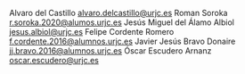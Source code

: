 Alvaro del Castillo <alvaro.delcastillo@urjc.es>
Roman Soroka r.soroka.2020@alumos.urjc.es
Jesús Miguel del Álamo Albiol <jesus.albiol@urjc.es>
Felipe Cordente Romero <f.cordente.2016@alumnos.urjc.es>
Javier Jesús Bravo Donaire <jj.bravo.2016@alumnos.urjc.es>
Óscar Escudero Arnanz <oscar.escudero@urjc.es>
